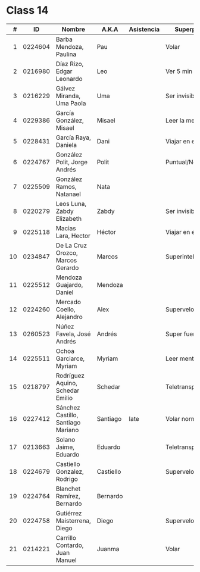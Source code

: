 Class 14
========

|  # | ID      | Nombre                             | A.K.A     | Asistencia | Superpoder          |
|---:|---------|------------------------------------|-----------|------------|---------------------|
|  1 | 0224604 | Barba Mendoza, Paulina             | Pau       |            | Volar               |
|  2 | 0216980 | Díaz Rizo, Edgar Leonardo          | Leo       |            | Ver 5 min al futuro |
|  3 | 0216229 | Gálvez Miranda, Uma Paola          | Uma       |            | Ser invisible       |
|  4 | 0229386 | García González, Misael            | Misael    |            | Leer la mente       |
|  5 | 0228431 | García Raya, Daniela               | Dani      |            | Viajar en el tiempo |
|  6 | 0224767 | González Polit, Jorge Andrés       | Polit     |            | Puntual/No cruda    |
|  7 | 0225509 | González Ramos, Natanael           | Nata      |            |                     |
|  8 | 0220279 | Leos Luna, Zabdy Elizabeth         | Zabdy     |            | Ser invisible       |
|  9 | 0225118 | Macias Lara, Hector                | Héctor    |            | Viajar en el tiempo |
| 10 | 0234847 | De La Cruz Orozco, Marcos Gerardo  | Marcos    |            | Superinteligente    |
| 11 | 0225512 | Mendoza Guajardo, Daniel           | Mendoza   |            |                     |
| 12 | 0224260 | Mercado Coello, Alejandro          | Alex      |            | Supervelocidad      |
| 13 | 0260523 | Núñez Favela, José Andrés          | Andrés    |            | Super fuerza        |
| 14 | 0225511 | Ochoa Garciarce, Myriam            | Myriam    |            | Leer mentes         |
| 15 | 0218797 | Rodríguez Aquino, Schedar Emilio   | Schedar   |            | Teletransportación  |
| 16 | 0227412 | Sánchez Castillo, Santiago Mariano | Santiago  | late       | Volar normal        |
| 17 | 0213663 | Solano Jaime, Eduardo              | Eduardo   |            | Teletransportación  |
| 18 | 0224679 | Castiello Gonzalez, Rodrigo        | Castiello |            | Supervelocidad      |
| 19 | 0224764 | Blanchet Ramírez, Bernardo         | Bernardo  |            |                     |
| 20 | 0224758 | Gutiérrez Maisterrena, Diego       | Diego     |            | Supervelocidad      |
| 21 | 0214221 | Carrillo Contardo, Juan Manuel     | Juanma    |            | Volar               |
